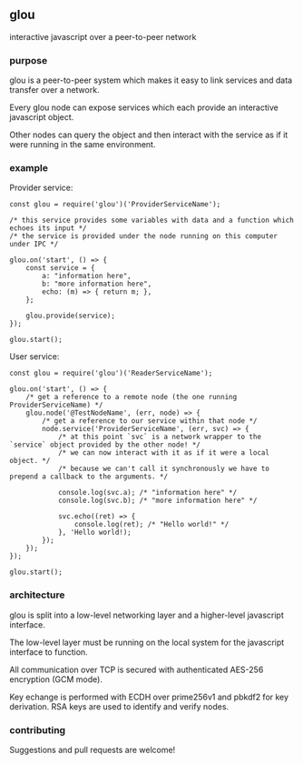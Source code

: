 ## glou
interactive javascript over a peer-to-peer network
### purpose
glou is a peer-to-peer system which makes it easy to link services and data transfer over a network.

Every glou node can expose services which each provide an interactive javascript object.

Other nodes can query the object and then interact with the service as if it were running in the same environment.
### example
Provider service:

    const glou = require('glou')('ProviderServiceName');

    /* this service provides some variables with data and a function which echoes its input */
    /* the service is provided under the node running on this computer under IPC */

    glou.on('start', () => {
        const service = {
            a: "information here",
            b: "more information here",
            echo: (m) => { return m; },
        };

        glou.provide(service);
    });

    glou.start();

User service:

    const glou = require('glou')('ReaderServiceName');

    glou.on('start', () => {
        /* get a reference to a remote node (the one running ProviderServiceName) */
        glou.node('@TestNodeName', (err, node) => {
            /* get a reference to our service within that node */
            node.service('ProviderServiceName', (err, svc) => {
                /* at this point `svc` is a network wrapper to the `service` object provided by the other node! */
                /* we can now interact with it as if it were a local object. */
                /* because we can't call it synchronously we have to prepend a callback to the arguments. */

                console.log(svc.a); /* "information here" */
                console.log(svc.b); /* "more information here" */

                svc.echo((ret) => {
                    console.log(ret); /* "Hello world!" */
                }, 'Hello world!);
            });
        });
    });

    glou.start();
### architecture
glou is split into a low-level networking layer and a higher-level javascript interface.

The low-level layer must be running on the local system for the javascript interface to function.

All communication over TCP is secured with authenticated AES-256 encryption (GCM mode).

Key echange is performed with ECDH over prime256v1 and pbkdf2 for key derivation. RSA keys are used to identify and verify nodes.

### contributing
Suggestions and pull requests are welcome!
